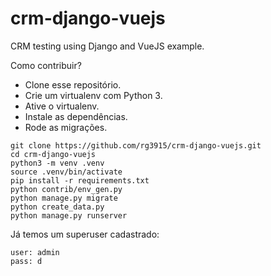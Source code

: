 # crm-django-vuejs

CRM testing using Django and VueJS example.

Como contribuir?

* Clone esse repositório.
* Crie um virtualenv com Python 3.
* Ative o virtualenv.
* Instale as dependências.
* Rode as migrações.

```
git clone https://github.com/rg3915/crm-django-vuejs.git
cd crm-django-vuejs
python3 -m venv .venv
source .venv/bin/activate
pip install -r requirements.txt
python contrib/env_gen.py
python manage.py migrate
python create_data.py
python manage.py runserver
```

Já temos um superuser cadastrado:

```
user: admin
pass: d
```
